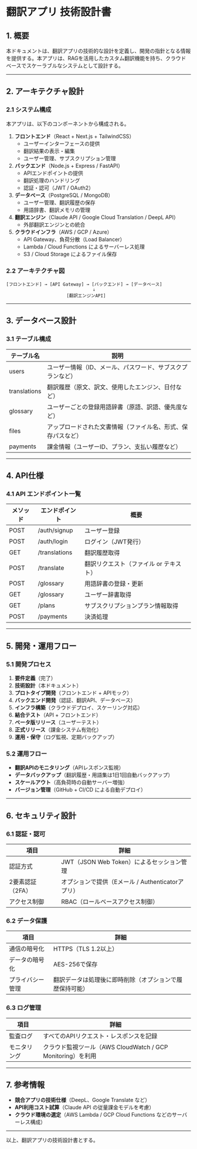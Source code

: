 # **翻訳アプリ 技術設計書**

## **1. 概要**
本ドキュメントは、翻訳アプリの技術的な設計を定義し、開発の指針となる情報を提供する。本アプリは、RAGを活用したカスタム翻訳機能を持ち、クラウドベースでスケーラブルなシステムとして設計する。

---

## **2. アーキテクチャ設計**

### **2.1 システム構成**
本アプリは、以下のコンポーネントから構成される。

1. **フロントエンド**（React + Next.js + TailwindCSS）
   - ユーザーインターフェースの提供
   - 翻訳結果の表示・編集
   - ユーザー管理、サブスクリプション管理
2. **バックエンド**（Node.js + Express / FastAPI）
   - APIエンドポイントの提供
   - 翻訳処理のハンドリング
   - 認証・認可（JWT / OAuth2）
3. **データベース**（PostgreSQL / MongoDB）
   - ユーザー管理、翻訳履歴の保存
   - 用語辞書、翻訳メモリの管理
4. **翻訳エンジン**（Claude API / Google Cloud Translation / DeepL API）
   - 外部翻訳エンジンとの統合
5. **クラウドインフラ**（AWS / GCP / Azure）
   - API Gateway、負荷分散（Load Balancer）
   - Lambda / Cloud Functions によるサーバーレス処理
   - S3 / Cloud Storage によるファイル保存

### **2.2 アーキテクチャ図**
```
[フロントエンド] → [API Gateway] → [バックエンド] → [データベース]
                                 ↓
                       [翻訳エンジンAPI]
```

---

## **3. データベース設計**

### **3.1 テーブル構成**
| テーブル名 | 説明 |
|------------|------|
| users | ユーザー情報（ID、メール、パスワード、サブスクプランなど） |
| translations | 翻訳履歴（原文、訳文、使用したエンジン、日付など） |
| glossary | ユーザーごとの登録用語辞書（原語、訳語、優先度など） |
| files | アップロードされた文書情報（ファイル名、形式、保存パスなど） |
| payments | 課金情報（ユーザーID、プラン、支払い履歴など） |

---

## **4. API仕様**

### **4.1 API エンドポイント一覧**
| メソッド | エンドポイント | 概要 |
|----------|-------------|------|
| POST | /auth/signup | ユーザー登録 |
| POST | /auth/login | ログイン（JWT発行） |
| GET | /translations | 翻訳履歴取得 |
| POST | /translate | 翻訳リクエスト（ファイル or テキスト） |
| POST | /glossary | 用語辞書の登録・更新 |
| GET | /glossary | ユーザー辞書取得 |
| GET | /plans | サブスクリプションプラン情報取得 |
| POST | /payments | 決済処理 |

---

## **5. 開発・運用フロー**

### **5.1 開発プロセス**
1. **要件定義**（完了）
2. **技術設計**（本ドキュメント）
3. **プロトタイプ開発**（フロントエンド + APIモック）
4. **バックエンド開発**（認証、翻訳API、データベース）
5. **インフラ構築**（クラウドデプロイ、スケーリング対応）
6. **結合テスト**（API + フロントエンド）
7. **ベータ版リリース**（ユーザーテスト）
8. **正式リリース**（課金システム有効化）
9. **運用・保守**（ログ監視、定期バックアップ）

### **5.2 運用フロー**
- **翻訳APIのモニタリング**（APIレスポンス監視）
- **データバックアップ**（翻訳履歴・用語集は1日1回自動バックアップ）
- **スケールアウト**（高負荷時の自動サーバー増強）
- **バージョン管理**（GitHub + CI/CD による自動デプロイ）

---

## **6. セキュリティ設計**

### **6.1 認証・認可**
| 項目 | 詳細 |
|------|------|
| 認証方式 | JWT（JSON Web Token）によるセッション管理 |
| 2要素認証（2FA） | オプションで提供（Eメール / Authenticatorアプリ） |
| アクセス制御 | RBAC（ロールベースアクセス制御） |

### **6.2 データ保護**
| 項目 | 詳細 |
|------|------|
| 通信の暗号化 | HTTPS（TLS 1.2以上） |
| データの暗号化 | AES-256で保存 |
| プライバシー管理 | 翻訳データは処理後に即時削除（オプションで履歴保持可能） |

### **6.3 ログ管理**
| 項目 | 詳細 |
|------|------|
| 監査ログ | すべてのAPIリクエスト・レスポンスを記録 |
| モニタリング | クラウド監視ツール（AWS CloudWatch / GCP Monitoring）を利用 |

---

## **7. 参考情報**
- **競合アプリの技術仕様**（DeepL、Google Translate など）
- **API利用コスト試算**（Claude API の従量課金モデルを考慮）
- **クラウド環境の選定**（AWS Lambda / GCP Cloud Functions などのサーバーレス構成）

---

以上、翻訳アプリの技術設計書とする。

